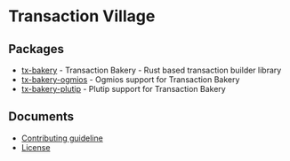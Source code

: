 # Transaction Village

## Packages

- [tx-bakery](./tx-bakery) - Transaction Bakery - Rust based transaction builder
  library
- [tx-bakery-ogmios](./tx-bakery-ogmios) - Ogmios support for Transaction Bakery
- [tx-bakery-plutip](./tx-bakery-plutip) - Plutip support for Transaction Bakery

## Documents

- [Contributing guideline](/CONTRIBUTING.md)
- [License](/LICENSE)
